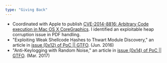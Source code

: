 ```yaml
---
type: "Giving Back"
---
```


* Coordinated with Apple to publish [CVE-2014-8816: Arbitrary Code execution in Mac OS X CoreGraphics](https://support.apple.com/en-us/HT204244). I identified an exploitable heap corruption issue in PDF handling.
* "Exploiting Weak Shellcode Hashes to Thwart Module Discovery," an article in [issue (0x12) of PoC \|\| GTFO](https://www.sultanik.com/pocorgtfo/#0x12). (Jun. 2016)
* "Anti-Keylogging with Random Noise," an article in [issue (0x14) of PoC \|\| GTFO](https://www.sultanik.com/pocorgtfo/#0x14). (Mar. 2017)
